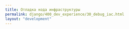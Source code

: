 ```yaml
---
title: Отладка кода инфраструктуры
permalink: django/400_dev_experience/30_debug_iac.html
layout: "development"
---
```


